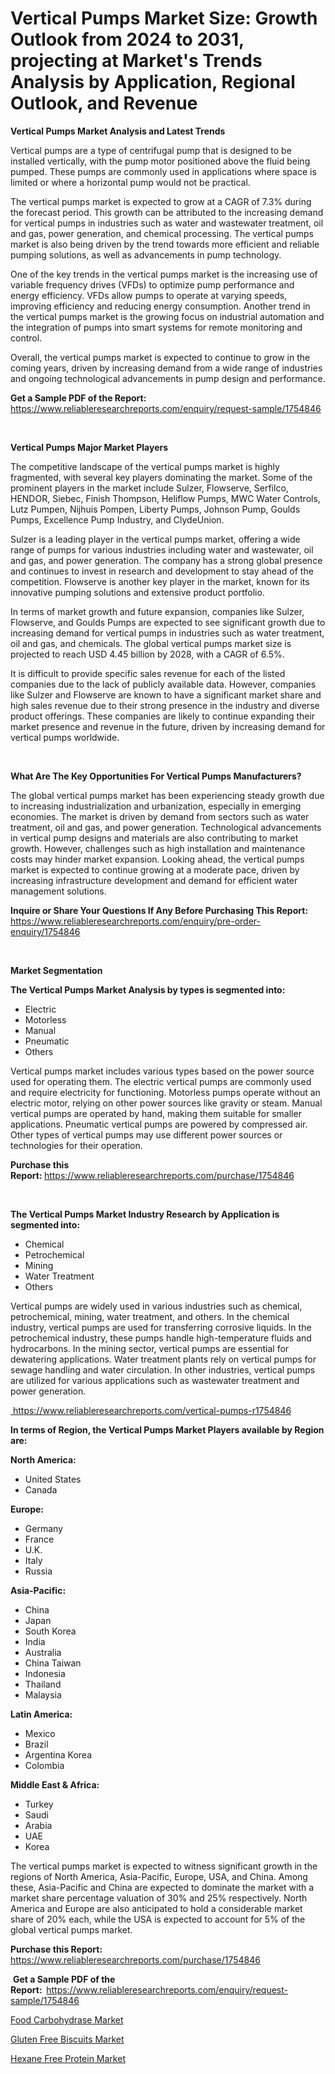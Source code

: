 <p><h1>Vertical Pumps Market Size: Growth Outlook from 2024 to 2031, projecting at Market's Trends Analysis by Application, Regional Outlook, and Revenue</h1></p><p><strong>Vertical Pumps Market Analysis and Latest Trends</strong></p>
<p><p>Vertical pumps are a type of centrifugal pump that is designed to be installed vertically, with the pump motor positioned above the fluid being pumped. These pumps are commonly used in applications where space is limited or where a horizontal pump would not be practical.</p><p>The vertical pumps market is expected to grow at a CAGR of 7.3% during the forecast period. This growth can be attributed to the increasing demand for vertical pumps in industries such as water and wastewater treatment, oil and gas, power generation, and chemical processing. The vertical pumps market is also being driven by the trend towards more efficient and reliable pumping solutions, as well as advancements in pump technology.</p><p>One of the key trends in the vertical pumps market is the increasing use of variable frequency drives (VFDs) to optimize pump performance and energy efficiency. VFDs allow pumps to operate at varying speeds, improving efficiency and reducing energy consumption. Another trend in the vertical pumps market is the growing focus on industrial automation and the integration of pumps into smart systems for remote monitoring and control.</p><p>Overall, the vertical pumps market is expected to continue to grow in the coming years, driven by increasing demand from a wide range of industries and ongoing technological advancements in pump design and performance.</p></p>
<p><strong>Get a Sample PDF of the Report:&nbsp;</strong> <a href="https://www.reliableresearchreports.com/enquiry/request-sample/1754846">https://www.reliableresearchreports.com/enquiry/request-sample/1754846</a></p>
<p>&nbsp;</p>
<p><strong>Vertical Pumps Major Market Players</strong></p>
<p><p>The competitive landscape of the vertical pumps market is highly fragmented, with several key players dominating the market. Some of the prominent players in the market include Sulzer, Flowserve, Serfilco, HENDOR, Siebec, Finish Thompson, Heliflow Pumps, MWC Water Controls, Lutz Pumpen, Nijhuis Pompen, Liberty Pumps, Johnson Pump, Goulds Pumps, Excellence Pump Industry, and ClydeUnion.</p><p>Sulzer is a leading player in the vertical pumps market, offering a wide range of pumps for various industries including water and wastewater, oil and gas, and power generation. The company has a strong global presence and continues to invest in research and development to stay ahead of the competition. Flowserve is another key player in the market, known for its innovative pumping solutions and extensive product portfolio.</p><p>In terms of market growth and future expansion, companies like Sulzer, Flowserve, and Goulds Pumps are expected to see significant growth due to increasing demand for vertical pumps in industries such as water treatment, oil and gas, and chemicals. The global vertical pumps market size is projected to reach USD 4.45 billion by 2028, with a CAGR of 6.5%.</p><p>It is difficult to provide specific sales revenue for each of the listed companies due to the lack of publicly available data. However, companies like Sulzer and Flowserve are known to have a significant market share and high sales revenue due to their strong presence in the industry and diverse product offerings. These companies are likely to continue expanding their market presence and revenue in the future, driven by increasing demand for vertical pumps worldwide.</p></p>
<p>&nbsp;</p>
<p><strong>What Are The Key Opportunities For Vertical Pumps Manufacturers?</strong></p>
<p><p>The global vertical pumps market has been experiencing steady growth due to increasing industrialization and urbanization, especially in emerging economies. The market is driven by demand from sectors such as water treatment, oil and gas, and power generation. Technological advancements in vertical pump designs and materials are also contributing to market growth. However, challenges such as high installation and maintenance costs may hinder market expansion. Looking ahead, the vertical pumps market is expected to continue growing at a moderate pace, driven by increasing infrastructure development and demand for efficient water management solutions.</p></p>
<p><strong>Inquire or Share Your Questions If Any Before Purchasing This Report:</strong> <a href="https://www.reliableresearchreports.com/enquiry/pre-order-enquiry/1754846">https://www.reliableresearchreports.com/enquiry/pre-order-enquiry/1754846</a></p>
<p>&nbsp;</p>
<p><strong>Market Segmentation</strong></p>
<p><strong>The Vertical Pumps Market Analysis by types is segmented into:</strong></p>
<p><ul><li>Electric</li><li>Motorless</li><li>Manual</li><li>Pneumatic</li><li>Others</li></ul></p>
<p><p>Vertical pumps market includes various types based on the power source used for operating them. The electric vertical pumps are commonly used and require electricity for functioning. Motorless pumps operate without an electric motor, relying on other power sources like gravity or steam. Manual vertical pumps are operated by hand, making them suitable for smaller applications. Pneumatic vertical pumps are powered by compressed air. Other types of vertical pumps may use different power sources or technologies for their operation.</p></p>
<p><strong>Purchase this Report:&nbsp;</strong><a href="https://www.reliableresearchreports.com/purchase/1754846">https://www.reliableresearchreports.com/purchase/1754846</a></p>
<p>&nbsp;</p>
<p><strong>The Vertical Pumps Market Industry Research by Application is segmented into:</strong></p>
<p><ul><li>Chemical</li><li>Petrochemical</li><li>Mining</li><li>Water Treatment</li><li>Others</li></ul></p>
<p><p>Vertical pumps are widely used in various industries such as chemical, petrochemical, mining, water treatment, and others. In the chemical industry, vertical pumps are used for transferring corrosive liquids. In the petrochemical industry, these pumps handle high-temperature fluids and hydrocarbons. In the mining sector, vertical pumps are essential for dewatering applications. Water treatment plants rely on vertical pumps for sewage handling and water circulation. In other industries, vertical pumps are utilized for various applications such as wastewater treatment and power generation.</p></p>
<p><a href="https://www.reliableresearchreports.com/vertical-pumps-r1754846">&nbsp;https://www.reliableresearchreports.com/vertical-pumps-r1754846</a></p>
<p><strong>In terms of Region, the Vertical Pumps Market Players available by Region are:</strong></p>
<p>
    <p> <strong> North America: </strong>
        <ul>
            <li>United States</li>
            <li>Canada</li>
        </ul>
        </p> 
    <p> <strong> Europe: </strong>
        <ul>
            <li>Germany</li>
            <li>France</li>
            <li>U.K.</li>
            <li>Italy</li>
            <li>Russia</li>
        </ul>
        </p> 
    <p> <strong> Asia-Pacific: </strong>
        <ul>
            <li>China</li>
            <li>Japan</li>
            <li>South Korea</li>
            <li>India</li>
            <li>Australia</li>
            <li>China Taiwan</li>
            <li>Indonesia</li>
            <li>Thailand</li>
            <li>Malaysia</li>
        </ul>
        </p> 
    <p> <strong> Latin America: </strong>
        <ul>
            <li>Mexico</li>
            <li>Brazil</li>
            <li>Argentina Korea</li>
            <li>Colombia</li>
        </ul>
        </p> 
    <p> <strong> Middle East & Africa: </strong>
        <ul>
            <li>Turkey</li>
            <li>Saudi</li>
            <li>Arabia</li>
            <li>UAE</li>
            <li>Korea</li>
        </ul>
    </p>
    </p>
<p><p>The vertical pumps market is expected to witness significant growth in the regions of North America, Asia-Pacific, Europe, USA, and China. Among these, Asia-Pacific and China are expected to dominate the market with a market share percentage valuation of 30% and 25% respectively. North America and Europe are also anticipated to hold a considerable market share of 20% each, while the USA is expected to account for 5% of the global vertical pumps market.</p></p>
<p><strong>Purchase this Report: </strong><a href="https://www.reliableresearchreports.com/purchase/1754846">https://www.reliableresearchreports.com/purchase/1754846</a></p>
<p>&nbsp;<strong>Get a Sample PDF of the Report:&nbsp;&nbsp;</strong><a href="https://www.reliableresearchreports.com/enquiry/request-sample/1754846">https://www.reliableresearchreports.com/enquiry/request-sample/1754846</a></p>
<p><strong></strong></p>
<p><p><a href="https://www.linkedin.com/pulse/food-carbohydrase-market-size-outlook-forecast-2024-2031-scwoe?trackingId=23J9myLKMUzOr7EXt%2F7NIA%3D%3D">Food Carbohydrase Market</a></p><p><a href="https://www.linkedin.com/pulse/gluten-free-biscuits-market-outlook-industry-overview-forecast-ctiee?trackingId=rYQbsGbsUk7huKUxojEcxQ%3D%3D">Gluten Free Biscuits Market</a></p><p><a href="https://www.linkedin.com/pulse/hexane-free-protein-market-analysis-sze-forecasted-period-from-xkkdf?trackingId=yQbp2NYc83kwtTbLQDcXVg%3D%3D">Hexane Free Protein Market</a></p></p>